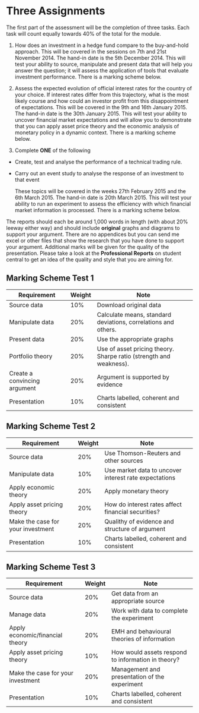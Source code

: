 Three Assignments
========================================================
The first part of the assessment will be the completion of three tasks.  Each task will count equally towards 40\% of the total for the module.  

1.  How does an investment in a hedge fund compare to the buy-and-hold approach.   This will be covered in the sessions on 7th and 21st November 2014.  The hand-in date is the 5th December 2014.
This will test your ability to source, manipulate and present data that will help you answer the question; it will assess the application of tools that evaluate investment performance.  There is a marking scheme below. 

2.	Assess the expected evolution of official interest rates for the country of your choice.  If interest rates differ from this trajectory, what is the most likely course and how could an investor profit from this disappointment of expectations.    This will be covered in the 9th and 16th January 2015.  The hand-in date is the 30th January 2015.  This will test your ability to uncover financial market expectations and will allow you to demonstrate that you can apply asset price theory and the economic analysis of monetary policy in a dynamic context. There is a marking scheme below. 

3. Complete **ONE** of the following

  * Create, test and analyse the performance of a technical trading rule. 
  * Carry out an event study to analyse the response of an investment to that event
  
    These topics will be covered in the weeks 27th February 2015 and the 6th March 2015.  The hand-in date is 20th March 2015. This will test your ability to run an experiment to assess the efficiency with which financial market information is processed.  There is a marking scheme below. 

The reports should each be around 1,000 words in length (with about 20% leeway either way) and should include **original** graphs and diagrams to support your argument.   There are no appendices but you can send me excel or other files that show the research that you have done to support your argument. Additional marks will be given for the quality of the presentation.  Please take a look at the **Professional Reports** on student central to get an idea of the quality and style that you are aiming for. 


Marking Scheme Test 1
----------------------
| Requirement | Weight | Note|
-----------------|------|------|
Source data | 10% | Download original data |
Manipulate data | 20% | Calculate means, standard deviations, correlations and others. |
Present data | 20% | Use the appropriate graphs|
Portfolio theory | 20% | Use of asset pricing theory. Sharpe ratio (strength and weakness). |
Create a convincing argument | 20% | Argument is supported by evidence |
Presentation | 10% | Charts labelled, coherent and consistent|

Marking Scheme Test 2
----------------------
| Requirement | Weight | Note|
-----------------|------|------|
Source data | 20% | Use Thomson-Reuters and other sources|
Manipulate data | 10% | Use market data to uncover interest rate expectations|
Apply economic theory | 20% |Apply monetary theory|
Apply asset pricing theory | 20% | How do interest rates affect financial securities? |
Make the case for your investment | 20% | Qualithy of evidence and structure of argument |
Presentation | 10% | Charts labelled, coherent and consistent|

Marking Scheme Test 3
----------------------
| Requirement | Weight | Note|
-----------------|------|------|
Source data | 20% | Get data from an appropriate source|
Manage data | 20% | Work with data to complete the experiment |
Apply economic/financial theory | 20% |EMH and behavioural theories of information|
Apply asset pricing theory | 10% | How would assets respond to information in theory? |
Make the case for your investment | 20% | Management and presentation of the experiment|
Presentation | 10% | Charts labelled, coherent and consistent|
